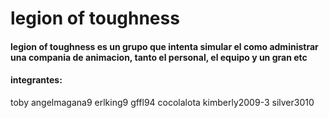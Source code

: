 # legion of toughness
#### legion of toughness es un grupo que intenta simular el como  administrar una compania de animacion, tanto el personal, el equipo y un gran etc
#### integrantes:
toby
angelmagana9
erlking9
gffl94
cocolalota
kimberly2009-3
silver3010
